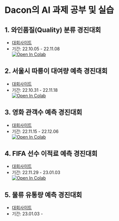 # Dacon의 AI 과제 공부 및 실습


## 1. 와인품질(Quality) 분류 경진대회
* [대회사이트](https://dacon.io/competitions/open/235610/overview/description) 
* 기간: 22.10.05 - 22.11.08   
[![Open In Colab](https://colab.research.google.com/assets/colab-badge.svg)](https://colab.research.google.com/github/Sunnnyyy16/Dacon_study/blob/main/wine/wine_quality.ipynb)
## 2. 서울시 따릉이 대여량 예측 경진대회
* [대회사이트](https://dacon.io/competitions/open/235576/overview/description) 
* 기간: 22.10.31 - 22.11.18  
[![Open In Colab](https://colab.research.google.com/assets/colab-badge.svg)](https://colab.research.google.com/github/Sunnnyyy16/Dacon_study/blob/main/bike/seoul_bike.ipynb)
## 3. 영화 관객수 예측 경진대회
* [대회사이트](https://dacon.io/competitions/open/235536/overview/description)
* 기간: 22.11.15 - 22.12.06  
[![Open In Colab](https://colab.research.google.com/assets/colab-badge.svg)](https://colab.research.google.com/github/Sunnnyyy16/Dacon_study/blob/main/dacon_movie/movie_audience.ipynb)
## 4. FIFA 선수 이적료 예측 경진대회
* [대회사이트](https://dacon.io/competitions/open/235538/data) 
* 기간: 22.11.29 - 23.01.03  
[![Open In Colab](https://colab.research.google.com/assets/colab-badge.svg)](https://colab.research.google.com/github/Sunnnyyy16/Dacon_study/blob/main/FIFA/FIFA_payment.ipynb#scrollTo=_OT20SixzlRi)
## 5. 물류 유통량 예측 경진대회
* [대회사이트](https://dacon.io/competitions/official/235867/overview/description) 
* 기간: 23.01.03 -

